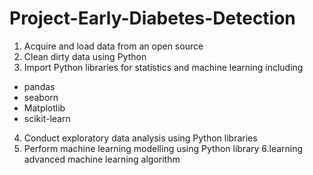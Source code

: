 # Project-Early-Diabetes-Detection

1. Acquire and load data from an open source
2. Clean dirty data using Python
3. Import Python libraries for statistics and machine learning including
  - pandas
  - seaborn
  - Matplotlib
  - scikit-learn
4. Conduct exploratory data analysis using Python libraries
5. Perform machine learning modelling using Python library
6.learning advanced machine learning algorithm
